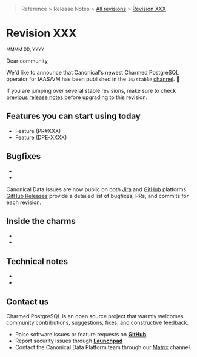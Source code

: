 >Reference > Release Notes > [All revisions](/t/11875) > [Revision XXX](/t/xxxx)
# Revision XXX
<sub>MMMM DD, YYYY</sub>

Dear community,

We'd like to announce that Canonical's newest Charmed PostgreSQL operator for IAAS/VM has been published in the `14/stable` [channel](https://charmhub.io/postgresql?channel=14/stable). :tada: 

If you are jumping over several stable revisions, make sure to check [previous release notes](/t/11875) before upgrading to this revision.

## Features you can start using today
* Feature (PR#XXX)
* Feature (DPE-XXXX)

## Bugfixes
* 
* 

Canonical Data issues are now public on both [Jira](https://warthogs.atlassian.net/jira/software/c/projects/DPE/issues/) and [GitHub](https://github.com/canonical/postgresql-operator/issues) platforms.
[GitHub Releases](https://github.com/canonical/postgresql-operator/releases) provide a detailed list of bugfixes, PRs, and commits for each revision.

## Inside the charms
* 
* 

## Technical notes
* 
* 

## Contact us
Charmed PostgreSQL is an open source project that warmly welcomes community contributions, suggestions, fixes, and constructive feedback.
* Raise software issues or feature requests on [**GitHub**](https://github.com/canonical/postgresql-operator/issues/new/choose)
* Report security issues through [**Launchpad**](https://wiki.ubuntu.com/DebuggingSecurity#How%20to%20File)
* Contact the Canonical Data Platform team through our [Matrix](https://matrix.to/#/#charmhub-data-platform:ubuntu.com) channel.